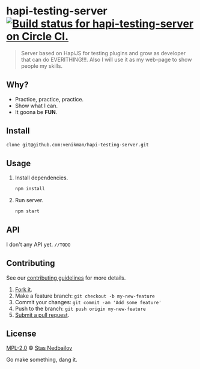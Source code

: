 # hapi-testing-server [![Build status for hapi-testing-server on Circle CI.](https://img.shields.io/circleci/project/venikman/hapi-testing-server/master.svg "Circle Build Status")](https://circleci.com/gh/venikman/hapi-testing-server "Hapi Testing Server Builds")

> Server based on HapiJS for testing plugins and grow as developer that can do EVERITHING!!!. Also I will use it as my web-page to show people my skills.

## Why?

 - Practice, practice, practice.
 - Show what I can.
 - It goona be **FUN**.

## Install

```sh
clone git@github.com:venikman/hapi-testing-server.git
```

## Usage

1. Install dependencies.

	```sh
	npm install
	```
2. Run server.
	
	```sh
	npm start
	```

## API

I don't any API yet. `//TODO`

## Contributing

See our [contributing guidelines](https://github.com/venikman/hapi-testing-server/blob/master/CONTRIBUTING.md "The guidelines for participating in this project.") for more details.

1. [Fork it](https://github.com/venikman/hapi-testing-server/fork).
2. Make a feature branch: `git checkout -b my-new-feature`
3. Commit your changes: `git commit -am 'Add some feature'`
4. Push to the branch: `git push origin my-new-feature`
5. [Submit a pull request](https://github.com/venikman/hapi-testing-server/compare "Submit code to this project for review.").

## License

[MPL-2.0](https://github.com/venikman/hapi-testing-server/blob/master/LICENSE "The license for hapi-testing-server.") © [Stas Nedbailov](http://nedbailov.com "Author of hapi-testing-server.")

Go make something, dang it.
